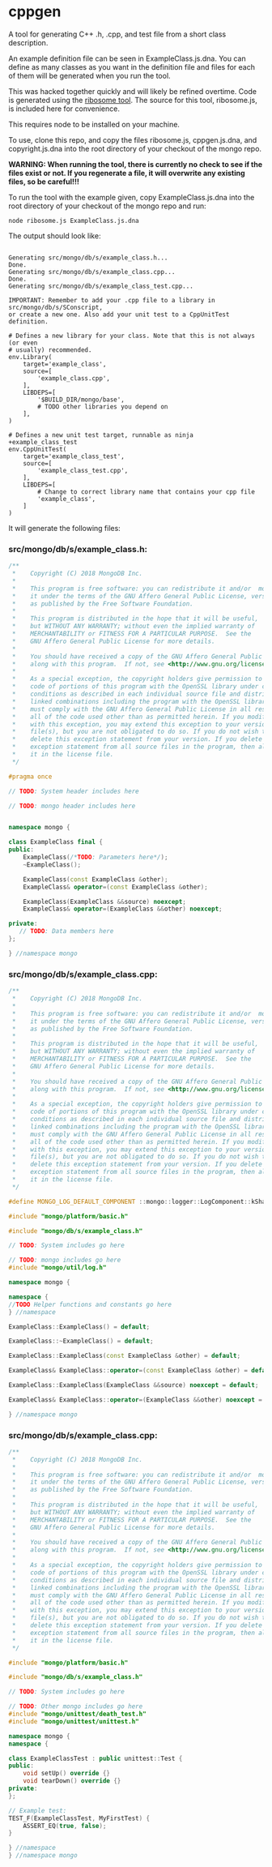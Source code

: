 # cppgen
A tool for generating C++ .h, .cpp, and test file from a short class description.

An example definition file can be seen in ExampleClass.js.dna. You can define as 
many classes as you want in the definition file and files for each of them will be 
generated when you run the tool.

This was hacked together quickly and will likely be refined overtime. Code is
generated using the [ribosome tool](http://sustrik.github.io/ribosome/index.html).
The source for this tool, ribosome.js, is included here for convenience.

This requires node to be installed on your machine.

To use, clone this repo, and copy the files ribosome.js, cppgen.js.dna, and
copyright.js.dna into the root directory of your checkout of the mongo repo.

**WARNING: When running the tool, there is currently no check to see if the 
files exist or not. If you regenerate a file, it will overwrite any existing 
files, so be careful!!!**

To run the tool with the example given, copy ExampleClass.js.dna into the root
directory of your checkout of the mongo repo and run:
```
node ribosome.js ExampleClass.js.dna
```

The output should look like:
```

Generating src/mongo/db/s/example_class.h...
Done.
Generating src/mongo/db/s/example_class.cpp...
Done.
Generating src/mongo/db/s/example_class_test.cpp...

IMPORTANT: Remember to add your .cpp file to a library in src/mongo/db/s/SConscript,
or create a new one. Also add your unit test to a CppUnitTest definition.

# Defines a new library for your class. Note that this is not always (or even
# usually) recommended.
env.Library(
    target='example_class',
    source=[
        'example_class.cpp',
    ],
    LIBDEPS=[
        '$BUILD_DIR/mongo/base',
        # TODO other libraries you depend on
    ],
)

# Defines a new unit test target, runnable as ninja +example_class_test
env.CppUnitTest(
    target='example_class_test',
    source=[
        'example_class_test.cpp',
    ],
    LIBDEPS=[
        # Change to correct library name that contains your cpp file
        'example_class',
    ]
)
```

It will generate the following files:

### src/mongo/db/s/example\_class.h: 

```cpp
/**
 *    Copyright (C) 2018 MongoDB Inc.
 *
 *    This program is free software: you can redistribute it and/or  modify
 *    it under the terms of the GNU Affero General Public License, version 3,
 *    as published by the Free Software Foundation.
 *
 *    This program is distributed in the hope that it will be useful,
 *    but WITHOUT ANY WARRANTY; without even the implied warranty of
 *    MERCHANTABILITY or FITNESS FOR A PARTICULAR PURPOSE.  See the
 *    GNU Affero General Public License for more details.
 *
 *    You should have received a copy of the GNU Affero General Public License
 *    along with this program.  If not, see <http://www.gnu.org/licenses/>.
 *
 *    As a special exception, the copyright holders give permission to link the
 *    code of portions of this program with the OpenSSL library under certain
 *    conditions as described in each individual source file and distribute
 *    linked combinations including the program with the OpenSSL library. You
 *    must comply with the GNU Affero General Public License in all respects for
 *    all of the code used other than as permitted herein. If you modify file(s)
 *    with this exception, you may extend this exception to your version of the
 *    file(s), but you are not obligated to do so. If you do not wish to do so,
 *    delete this exception statement from your version. If you delete this
 *    exception statement from all source files in the program, then also delete
 *    it in the license file.
 */

#pragma once

// TODO: System header includes here

// TODO: mongo header includes here


namespace mongo {

class ExampleClass final {
public:
    ExampleClass(/*TODO: Parameters here*/);
    ~ExampleClass();

    ExampleClass(const ExampleClass &other);
    ExampleClass& operator=(const ExampleClass &other);

    ExampleClass(ExampleClass &&source) noexcept;
    ExampleClass& operator=(ExampleClass &&other) noexcept;

private:
   // TODO: Data members here
};

} //namespace mongo
```

### src/mongo/db/s/example\_class.cpp: 

```cpp
/**
 *    Copyright (C) 2018 MongoDB Inc.
 *
 *    This program is free software: you can redistribute it and/or  modify
 *    it under the terms of the GNU Affero General Public License, version 3,
 *    as published by the Free Software Foundation.
 *
 *    This program is distributed in the hope that it will be useful,
 *    but WITHOUT ANY WARRANTY; without even the implied warranty of
 *    MERCHANTABILITY or FITNESS FOR A PARTICULAR PURPOSE.  See the
 *    GNU Affero General Public License for more details.
 *
 *    You should have received a copy of the GNU Affero General Public License
 *    along with this program.  If not, see <http://www.gnu.org/licenses/>.
 *
 *    As a special exception, the copyright holders give permission to link the
 *    code of portions of this program with the OpenSSL library under certain
 *    conditions as described in each individual source file and distribute
 *    linked combinations including the program with the OpenSSL library. You
 *    must comply with the GNU Affero General Public License in all respects for
 *    all of the code used other than as permitted herein. If you modify file(s)
 *    with this exception, you may extend this exception to your version of the
 *    file(s), but you are not obligated to do so. If you do not wish to do so,
 *    delete this exception statement from your version. If you delete this
 *    exception statement from all source files in the program, then also delete
 *    it in the license file.
 */

#define MONGO_LOG_DEFAULT_COMPONENT ::mongo::logger::LogComponent::kSharding

#include "mongo/platform/basic.h"

#include "mongo/db/s/example_class.h"

// TODO: System includes go here

// TODO: mongo includes go here
#include "mongo/util/log.h"

namespace mongo {

namespace {
//TODO Helper functions and constants go here
} //namespace

ExampleClass::ExampleClass() = default;

ExampleClass::~ExampleClass() = default;

ExampleClass::ExampleClass(const ExampleClass &other) = default;

ExampleClass& ExampleClass::operator=(const ExampleClass &other) = default;

ExampleClass::ExampleClass(ExampleClass &&source) noexcept = default;

ExampleClass& ExampleClass::operator=(ExampleClass &&other) noexcept = default;

} //namespace mongo
```

### src/mongo/db/s/example\_class.cpp: 

```cpp
/**
 *    Copyright (C) 2018 MongoDB Inc.
 *
 *    This program is free software: you can redistribute it and/or  modify
 *    it under the terms of the GNU Affero General Public License, version 3,
 *    as published by the Free Software Foundation.
 *
 *    This program is distributed in the hope that it will be useful,
 *    but WITHOUT ANY WARRANTY; without even the implied warranty of
 *    MERCHANTABILITY or FITNESS FOR A PARTICULAR PURPOSE.  See the
 *    GNU Affero General Public License for more details.
 *
 *    You should have received a copy of the GNU Affero General Public License
 *    along with this program.  If not, see <http://www.gnu.org/licenses/>.
 *
 *    As a special exception, the copyright holders give permission to link the
 *    code of portions of this program with the OpenSSL library under certain
 *    conditions as described in each individual source file and distribute
 *    linked combinations including the program with the OpenSSL library. You
 *    must comply with the GNU Affero General Public License in all respects for
 *    all of the code used other than as permitted herein. If you modify file(s)
 *    with this exception, you may extend this exception to your version of the
 *    file(s), but you are not obligated to do so. If you do not wish to do so,
 *    delete this exception statement from your version. If you delete this
 *    exception statement from all source files in the program, then also delete
 *    it in the license file.
 */

#include "mongo/platform/basic.h"

#include "mongo/db/s/example_class.h"

// TODO: System includes go here

// TODO: Other mongo includes go here
#include "mongo/unittest/death_test.h"
#include "mongo/unittest/unittest.h"

namespace mongo {
namespace {

class ExampleClassTest : public unittest::Test {
public:
    void setUp() override {}
    void tearDown() override {}
private:
};

// Example test:
TEST_F(ExampleClassTest, MyFirstTest) {
    ASSERT_EQ(true, false);
}

} //namespace
} //namespace mongo
```
